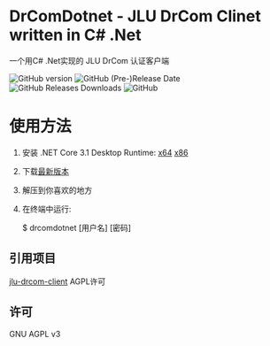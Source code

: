 # DrComDotnet - JLU DrCom Clinet written in C# .Net

一个用C# .Net实现的 JLU DrCom 认证客户端

![GitHub version](https://img.shields.io/github/v/release/leviolet/DrComDotnet?include_prereleases&style=flat-square) ![GitHub (Pre-)Release Date](https://img.shields.io/github/release-date-pre/leviolet/DrComDotnet?style=flat-square) ![GitHub Releases Downloads](https://img.shields.io/github/downloads/leviolet/DrComDotnet/total?style=flat-square&color=blue) ![GitHub](https://img.shields.io/github/license/leviolet/DrComDotnet?color=blue&style=flat-square)

# 使用方法

1. 安装 .NET Core 3.1 Desktop Runtime: [x64](https://dotnet.microsoft.com/download/dotnet-core/thank-you/runtime-desktop-3.1.7-windows-x64-installer) [x86](https://dotnet.microsoft.com/download/dotnet-core/thank-you/runtime-desktop-3.1.7-windows-x86-installer) 
2. 下载[最新版本](releases/latest)
3. 解压到你喜欢的地方
4. 在终端中运行:

   $ drcomdotnet [用户名] [密码]


## 引用项目

[jlu-drcom-client](https://github.com/drcoms/jlu-drcom-client) AGPL许可

## 许可

GNU AGPL v3